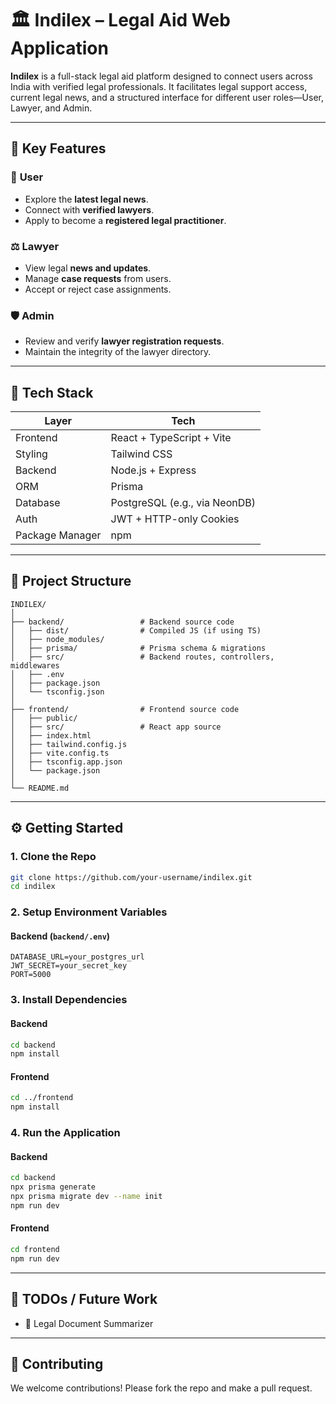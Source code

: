 # 🏛️ Indilex – Legal Aid Web Application

**Indilex** is a full-stack legal aid platform designed to connect users across India with verified legal professionals. It facilitates legal support access, current legal news, and a structured interface for different user roles—User, Lawyer, and Admin.

---

## 🌟 Key Features

### 👤 **User**
- Explore the **latest legal news**.
- Connect with **verified lawyers**.
- Apply to become a **registered legal practitioner**.

### ⚖️ **Lawyer**
- View legal **news and updates**.
- Manage **case requests** from users.
- Accept or reject case assignments.

### 🛡️ **Admin**
- Review and verify **lawyer registration requests**.
- Maintain the integrity of the lawyer directory.

---

## 🧱 Tech Stack

| Layer     | Tech |
|-----------|------|
| Frontend  | React + TypeScript + Vite |
| Styling   | Tailwind CSS |
| Backend   | Node.js + Express |
| ORM       | Prisma |
| Database  | PostgreSQL (e.g., via NeonDB) |
| Auth      | JWT + HTTP-only Cookies |
| Package Manager | npm |

---

## 📁 Project Structure

```
INDILEX/
│
├── backend/                 # Backend source code
│   ├── dist/                # Compiled JS (if using TS)
│   ├── node_modules/
│   ├── prisma/              # Prisma schema & migrations
│   ├── src/                 # Backend routes, controllers, middlewares
│   ├── .env
│   ├── package.json
│   └── tsconfig.json
│
├── frontend/                # Frontend source code
│   ├── public/
│   ├── src/                 # React app source
│   ├── index.html
│   ├── tailwind.config.js
│   ├── vite.config.ts
│   ├── tsconfig.app.json
│   └── package.json
│
└── README.md
```

---

## ⚙️ Getting Started

### 1. Clone the Repo

```bash
git clone https://github.com/your-username/indilex.git
cd indilex
```

### 2. Setup Environment Variables

#### Backend (`backend/.env`)
```env
DATABASE_URL=your_postgres_url
JWT_SECRET=your_secret_key
PORT=5000
```

### 3. Install Dependencies

#### Backend
```bash
cd backend
npm install
```

#### Frontend
```bash
cd ../frontend
npm install
```

### 4. Run the Application

#### Backend
```bash
cd backend
npx prisma generate
npx prisma migrate dev --name init
npm run dev
```

#### Frontend
```bash
cd frontend
npm run dev
```

---

## 🧪 TODOs / Future Work

- 🔲 Legal Document Summarizer

---

## 🤝 Contributing

We welcome contributions! Please fork the repo and make a pull request.
